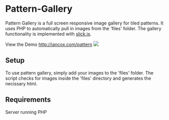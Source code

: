 Pattern-Gallery
===============
Pattern Gallery is a full screen responsive image gallery for tiled patterns. It uses PHP to automatically pull in images from the 'files' folder. The gallery functionality is implemented with [slick.js](https://github.com/kenwheeler/slick/).

View the Demo http://iancox.com/pattern
![](https://raw.githubusercontent.com/ian-cox/Pattern-Gallery/master/assets/img/demo.png)

## Setup
To use pattern gallery, simply add your images to the 'files' folder.
The script checks for images inside the 'files' directory and generates the necissary html.

## Requirements
Server running PHP
